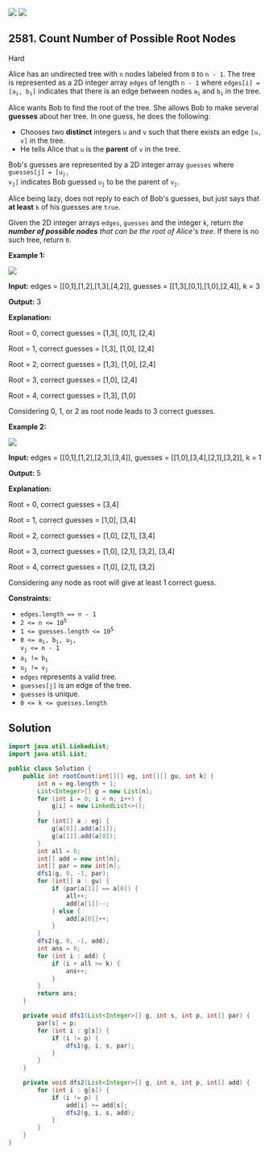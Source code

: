 [![](https://img.shields.io/github/stars/javadev/LeetCode-in-Java?label=Stars&style=flat-square)](https://github.com/javadev/LeetCode-in-Java)
[![](https://img.shields.io/github/forks/javadev/LeetCode-in-Java?label=Fork%20me%20on%20GitHub%20&style=flat-square)](https://github.com/javadev/LeetCode-in-Java/fork)

## 2581\. Count Number of Possible Root Nodes

Hard

Alice has an undirected tree with `n` nodes labeled from `0` to `n - 1`. The tree is represented as a 2D integer array `edges` of length `n - 1` where <code>edges[i] = [a<sub>i</sub>, b<sub>i</sub>]</code> indicates that there is an edge between nodes <code>a<sub>i</sub></code> and <code>b<sub>i</sub></code> in the tree.

Alice wants Bob to find the root of the tree. She allows Bob to make several **guesses** about her tree. In one guess, he does the following:

*   Chooses two **distinct** integers `u` and `v` such that there exists an edge `[u, v]` in the tree.
*   He tells Alice that `u` is the **parent** of `v` in the tree.

Bob's guesses are represented by a 2D integer array `guesses` where <code>guesses[j] = [u<sub>j</sub>, v<sub>j</sub>]</code> indicates Bob guessed <code>u<sub>j</sub></code> to be the parent of <code>v<sub>j</sub></code>.

Alice being lazy, does not reply to each of Bob's guesses, but just says that **at least** `k` of his guesses are `true`.

Given the 2D integer arrays `edges`, `guesses` and the integer `k`, return _the **number of possible nodes** that can be the root of Alice's tree_. If there is no such tree, return `0`.

**Example 1:**

![](https://assets.leetcode.com/uploads/2022/12/19/ex-1.png)

**Input:** edges = \[\[0,1],[1,2],[1,3],[4,2]], guesses = \[\[1,3],[0,1],[1,0],[2,4]], k = 3

**Output:** 3

**Explanation:** 

Root = 0, correct guesses = [1,3], [0,1], [2,4] 

Root = 1, correct guesses = [1,3], [1,0], [2,4] 

Root = 2, correct guesses = [1,3], [1,0], [2,4] 

Root = 3, correct guesses = [1,0], [2,4] 

Root = 4, correct guesses = [1,3], [1,0] 

Considering 0, 1, or 2 as root node leads to 3 correct guesses.

**Example 2:**

![](https://assets.leetcode.com/uploads/2022/12/19/ex-2.png)

**Input:** edges = \[\[0,1],[1,2],[2,3],[3,4]], guesses = \[\[1,0],[3,4],[2,1],[3,2]], k = 1

**Output:** 5

**Explanation:** 

Root = 0, correct guesses = [3,4] 

Root = 1, correct guesses = [1,0], [3,4] 

Root = 2, correct guesses = [1,0], [2,1], [3,4] 

Root = 3, correct guesses = [1,0], [2,1], [3,2], [3,4] 

Root = 4, correct guesses = [1,0], [2,1], [3,2] 

Considering any node as root will give at least 1 correct guess.

**Constraints:**

*   `edges.length == n - 1`
*   <code>2 <= n <= 10<sup>5</sup></code>
*   <code>1 <= guesses.length <= 10<sup>5</sup></code>
*   <code>0 <= a<sub>i</sub>, b<sub>i</sub>, u<sub>j</sub>, v<sub>j</sub> <= n - 1</code>
*   <code>a<sub>i</sub> != b<sub>i</sub></code>
*   <code>u<sub>j</sub> != v<sub>j</sub></code>
*   `edges` represents a valid tree.
*   `guesses[j]` is an edge of the tree.
*   `guesses` is unique.
*   `0 <= k <= guesses.length`

## Solution

```java
import java.util.LinkedList;
import java.util.List;

public class Solution {
    public int rootCount(int[][] eg, int[][] gu, int k) {
        int n = eg.length + 1;
        List<Integer>[] g = new List[n];
        for (int i = 0; i < n; i++) {
            g[i] = new LinkedList<>();
        }
        for (int[] a : eg) {
            g[a[0]].add(a[1]);
            g[a[1]].add(a[0]);
        }
        int all = 0;
        int[] add = new int[n];
        int[] par = new int[n];
        dfs1(g, 0, -1, par);
        for (int[] a : gu) {
            if (par[a[1]] == a[0]) {
                all++;
                add[a[1]]--;
            } else {
                add[a[0]]++;
            }
        }
        dfs2(g, 0, -1, add);
        int ans = 0;
        for (int i : add) {
            if (i + all >= k) {
                ans++;
            }
        }
        return ans;
    }

    private void dfs1(List<Integer>[] g, int s, int p, int[] par) {
        par[s] = p;
        for (int i : g[s]) {
            if (i != p) {
                dfs1(g, i, s, par);
            }
        }
    }

    private void dfs2(List<Integer>[] g, int s, int p, int[] add) {
        for (int i : g[s]) {
            if (i != p) {
                add[i] += add[s];
                dfs2(g, i, s, add);
            }
        }
    }
}
```